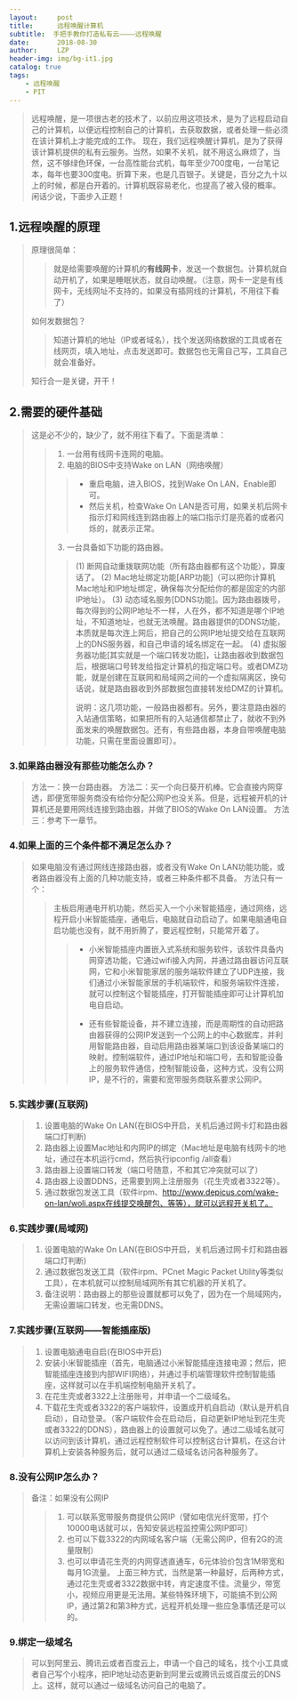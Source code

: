 ```yaml
---
layout:     post
title:      远程唤醒计算机
subtitle:  手把手教你打造私有云————远程唤醒
date:       2018-08-30
author:     LZP
header-img: img/bg-it1.jpg
catalog: true
tags:
    - 远程唤醒
    - PIT
---
```



> 远程唤醒，是一项很古老的技术了，以前应用这项技术，是为了远程启动自己的计算机，以便远程控制自己的计算机，去获取数据，或者处理一些必须在该计算机上才能完成的工作。
> 现在，我们远程唤醒计算机，是为了获得该计算机提供的私有云服务。当然，如果不关机，就不用这么麻烦了，当然，这不够绿色环保，一台高性能台式机，每年至少700度电，一台笔记本，每年也要300度电。折算下来，也是几百银子。关键是，百分之九十以上的时候，都是白开着的。计算机既容易老化，也提高了被入侵的概率。
> 闲话少说，下面步入正题！

## 1.远程唤醒的原理
> 原理很简单：
>> 就是给需要唤醒的计算机的**有线网卡**，发送一个数据包。计算机就自动开机了，如果是睡眠状态，就自动唤醒。（注意，网卡一定是有线网卡，无线网址不支持的，如果没有插网线的计算机，不用往下看了）
>>
> 如何发数据包？
>> 知道计算机的地址（IP或者域名），找个发送网络数据的工具或者在线网页，填入地址，点击发送即可。数据包也无需自己写，工具自己就会准备好。
>>
> 知行合一是关键，开干！


## 2.需要的硬件基础

> 这是必不少的，缺少了，就不用往下看了。下面是清单：
>> 1. 一台用有线网卡连网的电脑。
>> 2. 电脑的BIOS中支持Wake on LAN（网络唤醒）
>>> * 重启电脑，进入BIOS，找到Wake On LAN，Enable即可。
>>> * 然后关机，检查Wake On LAN是否可用，如果关机后网卡指示灯和网线连到路由器上的端口指示灯是亮着的或者闪烁的，就表示正常。
>> 3. 一台具备如下功能的路由器。
>>> (1) 断网自动重拨联网功能（所有路由器都有这个功能），算废话了。
>>> (2) Mac地址绑定功能[ARP功能]（可以把你计算机Mac地址和IP地址绑定，确保每次分配给你的都是固定的内部IP地址）。
>>> (3) 动态域名服务[DDNS功能]。因为路由器拨号，每次得到的公网IP地址不一样，人在外，都不知道是哪个IP地址，不知道地址，也就无法唤醒。路由器提供的DDNS功能，本质就是每次连上网后，把自己的公网IP地址提交给在互联网上的DNS服务器，和自己申请的域名绑定在一起。
>>> (4) 虚拟服务器功能[其实就是一个端口转发功能]，让路由器收到数据包后，根据端口号转发给指定计算机的指定端口号。或者DMZ功能，就是创建在互联网和局域网之间的一个虚拟隔离区，换句话说，就是路由器收到外部数据包直接转发给DMZ的计算机。
>>>
>>> 说明：这几项功能，一般路由器都有。另外，要注意路由器的入站通信策略，如果把所有的入站通信都禁止了，就收不到外面发来的唤醒数据包。还有，有些路由器，本身自带唤醒电脑功能，只需在里面设置即可）。

### 3.如果路由器没有那些功能怎么办？
> 方法一：换一台路由器。
> 方法二：买一个向日葵开机棒。它会直接内网穿透，即便宽带服务商没有给你分配公网IP也没关系。但是，远程被开机的计算机还是要用网线连接到路由器，并做了BIOS的Wake On LAN设置。
> 方法三：参考下一章节。

### 4.如果上面的三个条件都不满足怎么办？

> 如果电脑没有通过网线连接路由器，或者没有Wake On LAN功能功能，或者路由器没有上面的几种功能支持，或者三种条件都不具备。
> 方法只有一个：
>> 主板启用通电开机功能，然后买入一个小米智能插座，通过网络，远程开启小米智能插座，通电后，电脑就自动启动了。如果电脑通电自启功能也没有，就不用折腾了，要远程控制，只能常开着了。
>>> * 小米智能插座内置嵌入式系统和服务软件，该软件具备内网穿透功能，它通过wifi接入内网，并通过路由器访问互联网，它和小米智能家居的服务端软件建立了UDP连接，我们通过小米智能家居的手机端软件，和服务端软件连接，就可以控制这个智能插座，打开智能插座即可让计算机加电自启动。
>>>
>>> * 还有些智能设备，并不建立连接，而是周期性的自动把路由器获得的公网IP发送到一个公网上的中心数据库，并利用智能路由器，自动启用路由器某端口到该设备某端口的映射。控制端软件，通过IP地址和端口号，去和智能设备上的服务软件通信，控制智能设备，这种方式，没有公网IP，是不行的，需要和宽带服务商联系要求公网IP。

### 5.实践步骤(互联网)
> 1. 设置电脑的Wake On LAN(在BIOS中开启，关机后通过网卡灯和路由器端口灯判断)
> 2. 路由器上设置Mac地址和内网IP的绑定（Mac地址是电脑有线网卡的地址，通过在本机运行cmd，然后执行ipconfig /all查看）
> 3. 路由器上设置端口转发（端口号随意，不和其它冲突就可以了）
> 4. 路由器上设置DDNS，还需要到网上注册服务（花生壳或者3322等）。
> 5. 通过数据包发送工具（软件irpm、http://www.depicus.com/wake-on-lan/woli.aspx在线提交唤醒包、等等），就可以远程开关机了。

### 6.实践步骤(局域网)
> 1. 设置电脑的Wake On LAN(在BIOS中开启，关机后通过网卡灯和路由器端口灯判断)
> 2. 通过数据包发送工具（软件irpm、PCnet Magic Packet Utility等类似工具），在本机就可以控制局域网所有其它机器的开关机了。
> 3. 备注说明：路由器上的那些设置就都可以免了，因为在一个局域网内，无需设置端口转发，也无需DDNS。

### 7.实践步骤(互联网——智能插座版)
> 1. 设置电脑通电自启(在BIOS中开启)
> 2. 安装小米智能插座（首先，电脑通过小米智能插座连接电源；然后，把智能插座连接到内部WIFI网络），并通过手机端管理软件控制智能插座，这样就可以在手机端控制电脑开关机了。
> 3. 在花生壳或者3322上注册账号，并申请一个二级域名。
> 4. 下载花生壳或者3322的客户端软件，设置成开机自启动（默认是开机自启动），自动登录。（客户端软件会在启动后，自动更新IP地址到花生壳或者3322的DDNS），路由器上的设置就可以免了。通过二级域名就可以访问到该计算机，通过远程控制软件可以控制这台计算机，在这台计算机上安装各种服务后，就可以通过二级域名访问各种服务了。

### 8.没有公网IP怎么办？
> 备注：如果没有公网IP
>>  1. 可以联系宽带服务商提供公网IP（譬如电信光纤宽带，打个10000电话就可以，告知安装远程监控需公网IP即可）
>>  2. 也可以下载3322的内网域名客户端（无需公网IP，但有2G的流量限制）
>>  3. 也可以申请花生壳的内网穿透直通车，6元体验价包含1M带宽和每月1G流量。
>> 上面三种方式，当然是第一种最好，后两种方式，通过花生壳或者3322数据中转，肯定速度不佳。流量少，带宽小，视频应用更是无法用。某些特殊环境下，可能搞不到公网IP，通过第2和第3种方式，远程开机处理一些应急事情还是可以的。

### 9.绑定一级域名
> 可以到阿里云、腾讯云或者百度云上，申请一个自己的域名，找个小工具或者自己写个小程序，把IP地址动态更新到阿里云或腾讯云或百度云的DNS上。这样，就可以通过一级域名访问自己的电脑了。